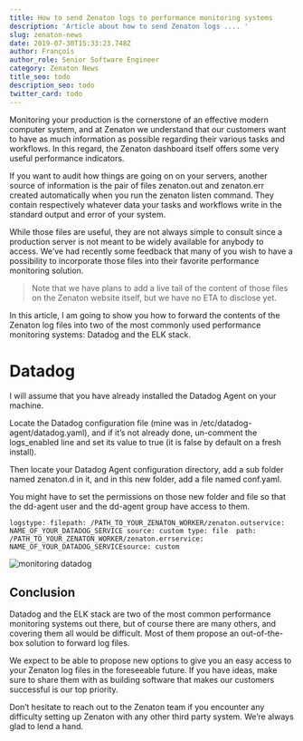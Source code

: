 ```yaml
---
title: How to send Zenaton logs to performance monitoring systems
description: 'Article about how to send Zenaton logs .... '
slug: zenaton-news
date: 2019-07-30T15:33:23.748Z
author: François
author_role: Senior Software Engineer
category: Zenaton News
title_seo: todo
description_seo: todo
twitter_card: todo
---
```

Monitoring your production is the cornerstone of an effective modern computer system, and at Zenaton we understand that our customers want to have as much information as possible regarding their various tasks and workflows. In this regard, the Zenaton dashboard itself offers some very useful performance indicators.

If you want to audit how things are going on on your servers, another source of information is the pair of files zenaton.out and zenaton.err created automatically when you run the zenaton listen command. They contain respectively whatever data your tasks and workflows write in the standard output and error of your system.

While those files are useful, they are not always simple to consult since a production server is not meant to be widely available for anybody to access. We’ve had recently some feedback that many of you wish to have a possibility to incorporate those files into their favorite performance monitoring solution.

> Note that we have plans to add a live tail of the content of those files on the Zenaton website itself, but we have no ETA to disclose yet.

In this article, I am going to show you how to forward the contents of the Zenaton log files into two of the most commonly used performance monitoring systems: Datadog and the ELK stack.

# Datadog

I will assume that you have already installed the Datadog Agent on your machine.

Locate the Datadog configuration file (mine was in /etc/datadog-agent/datadog.yaml), and if it’s not already done, un-comment the logs_enabled line and set its value to true (it is false by default on a fresh install).

Then locate your Datadog Agent configuration directory, add a sub folder named zenaton.d in it, and in this new folder, add a file named conf.yaml.

You might have to set the permissions on those new folder and file so that the dd-agent user and the dd-agent group have access to them.

```
logstype: filepath: /PATH_TO_YOUR_ZENATON_WORKER/zenaton.outservice: NAME_OF_YOUR_DATADOG_SERVICE source: custom type: file  path: /PATH_TO_YOUR_ZENATON_WORKER/zenaton.errservice: NAME_OF_YOUR_DATADOG_SERVICEsource: custom
```

![monitoring datadog](/uploads/1_qrmcqsd8wago-rd1upwp9q.png "Datadog monitoring")

## Conclusion

Datadog and the ELK stack are two of the most common performance monitoring systems out there, but of course there are many others, and covering them all would be difficult. Most of them propose an out-of-the-box solution to forward log files.

We expect to be able to propose new options to give you an easy access to your Zenaton log files in the foreseeable future. If you have ideas, make sure to share them with as building software that makes our customers successful is our top priority.

Don’t hesitate to reach out to the Zenaton team if you encounter any difficulty setting up Zenaton with any other third party system. We’re always glad to lend a hand.
